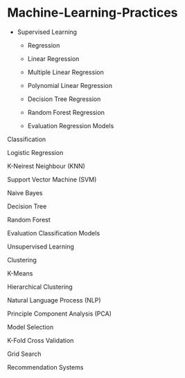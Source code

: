 # Machine-Learning-Practices

- Supervised Learning

   - Regression

   - Linear Regression

   - Multiple Linear Regression

   - Polynomial Linear Regression

   - Decision Tree Regression
  
   - Random Forest Regression

   - Evaluation Regression Models

Classification

Logistic Regression

K-Neirest Neighbour (KNN)

Support Vector Machine (SVM)

Naive Bayes

Decision Tree

Random Forest

Evaluation Classification Models

Unsupervised Learning

Clustering

K-Means

Hierarchical Clustering

Natural Language Process (NLP)

Principle Component Analysis (PCA)

Model Selection

K-Fold Cross Validation

Grid Search

Recommendation Systems
